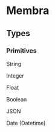 # Membra

## Types

### Primitives

  String
  
  Integer
  
  Float
  
  Boolean
  
  JSON
  
  Date (Datetime)
  

